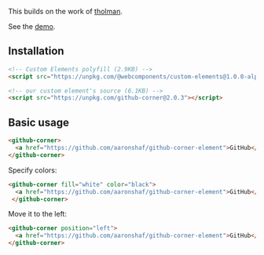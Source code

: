 This builds on the work of [tholman](https://github.com/tholman/github-corners).

See the [demo](https://aaronshaf.github.io/github-corner-element/).

## Installation

```html
<!-- Custom Elements polyfill (2.9KB) -->
<script src="https://unpkg.com/@webcomponents/custom-elements@1.0.0-alpha.3"></script>
```

```html
<!-- our custom element's source (6.1KB) -->
<script src="https://unpkg.com/github-corner@2.0.3"></script>
```

## Basic usage

```html
<github-corner>
  <a href="https://github.com/aaronshaf/github-corner-element">GitHub</a>
</github-corner>
```

Specify colors:

```html
<github-corner fill="white" color="black">
  <a href="https://github.com/aaronshaf/github-corner-element">GitHub</a>
 </github-corner>
```

Move it to the left:

```html
<github-corner position="left">
  <a href="https://github.com/aaronshaf/github-corner-element">GitHub</a>
</github-corner>
```
